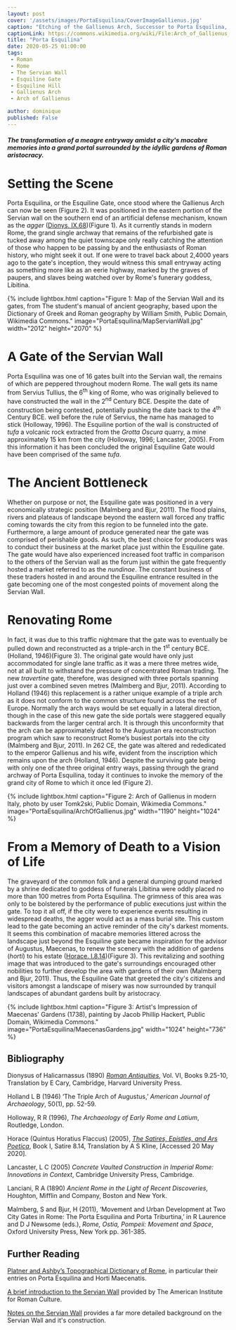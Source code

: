 ```yaml
---
layout: post
cover: '/assets/images/PortaEsquilina/CoverImageGallienus.jpg'
caption: "Etching of the Gallienus Arch, Successor to Porta Esquilina, from Le antichità Romane. Tomo I, tav. XXVI // Opere di Giovanni Battista Piranesi, Francesco Piranesi e d'altri. Firmin Didot Freres, Paris, 1835-1839. Tomo 1., Wikimedia Commons, Public Domain."
captionLink: https://commons.wikimedia.org/wiki/File:Arch_of_Gallienus_-_Piranesi.jpg
title: "Porta Esquilina"
date: 2020-05-25 01:00:00
tags:
 - Roman
 - Rome
 - The Servian Wall
 - Esquiline Gate
 - Esquiline Hill
 - Gallienus Arch
 - Arch of Gallienus

author: dominique
published: False
---
```


#### _The transformation of a meagre entryway amidst a city's macabre memories into a grand portal surrounded by the idyllic gardens of Roman aristocracy._


# Setting the Scene

Porta Esquilina, or the Esquiline Gate, once stood where the Gallienus Arch can now be seen (Figure 2). It was positioned in the eastern portion of the Servian wall on the southern end of an artificial defense mechanism, known as the _agger_ ([Dionys. IX.68](https://penelope.uchicago.edu/Thayer/E/Roman/Texts/Dionysius_of_Halicarnassus/9C*.html#68.3 ))(Figure 1). As it currently stands in modern Rome, the grand single archway that remains of the refurbished gate is tucked away among the quiet townscape only really catching the attention of those who happen to be passing by and the enthusiasts of Roman history, who might seek it out. If one were to travel back about 2,4000 years ago to the gate's inception, they would witness this small entryway acting as something more like as an eerie  highway, marked by the graves of paupers, and slaves being watched over by Rome's funerary goddess, Libitina.

{% include lightbox.html
caption="Figure 1: Map of the Servian Wall and its gates, from The student's manual of ancient geography, based upon the Dictionary of Greek and Roman geography by William Smith, Public Domain, Wikimedia Commons."
image="PortaEsquilina/MapServianWall.jpg"
width="2012"
height="2070" %}

# A Gate of the Servian Wall

Porta Esquilina was one of 16 gates built into the Servian wall, the remains of which are peppered throughout modern Rome. The wall gets its name from Servius Tullius, the 6<sup>th</sup> king of Rome, who was originally believed to have constructed the wall in the 2<sup>nd</sup> Century BCE. Despite the date of construction being contested, potentially pushing the date back to the 4<sup>th</sup> Century BCE. well before the rule of Servius, the name has managed to stick (Holloway, 1996). The Esquiline portion of the wall is constructed of _tufa_ a volcanic rock extracted from the _Grotta Oscura_ quarry, a mine approximately 15 km from the city (Holloway, 1996; Lancaster, 2005). From this information it has been concluded the original Esquiline Gate would have been comprised of the same _tufa_.

# The Ancient Bottleneck

Whether on purpose or not, the Esquiline gate was positioned in a very economically strategic position (Malmberg and Bjur, 2011). The flood plains, rivers and plateaus of landscape beyond the eastern wall forced any traffic coming towards the city from this region to be funneled into the gate. Furthermore, a large amount of produce generated near the gate was comprised of perishable goods. As such, the best choice for producers was to conduct their business at the market place just within the Esquiline gate. The gate would have also experienced increased foot traffic in comparison to the others of the Servian wall as the forum just within the gate frequently hosted a market referred to as the _nundinae_. The constant business of these traders hosted in and around the Esquiline entrance resulted in the gate becoming one of the most congested points of movement along the Servian Wall.

# Renovating Rome

In fact, it was due to this traffic nightmare that the gate was to eventually be pulled down and reconstructed as a triple-arch in the 1<sup>st</sup> century BCE. (Holland, 1946)(Figure 3). The original gate would have only just accommodated for single lane traffic as it was a mere three metres wide, not at all built to withstand the pressure of concentrated Roman trading. The new _travertine_ gate, therefore, was designed with three portals spanning just over a combined seven metres (Malmberg and Bjur, 2011). According to Holland (1946) this replacement is a rather unique example of a triple arch as it does not conform to the common structure found across the rest of Europe. Normally the arch ways would be set equally in a lateral direction, though in the case of this new gate the side portals were staggered equally backwards from the larger central arch. It is through this unconformity that the arch can be approximately dated to the Augustan era reconstruction program which saw to reconstruct Rome’s busiest portals into the city (Malmberg and Bjur, 2011). In 262 CE, the gate was altered and rededicated to the emperor Gallienus and his wife, evident from the inscription which remains upon the arch (Holland, 1946). Despite the surviving gate being with only one of the three original entry ways, passing through the grand archway of Porta Esquilina, today it continues to invoke the memory of the grand city of Rome to which it once led (Figure 2).

{% include lightbox.html
caption="Figure 2: Arch of Gallienus in modern Italy, photo by user Tomk2ski, Public Domain, Wikimedia Commons."
image="PortaEsquilina/ArchOfGallienus.jpg"
width="1190"
height="1024" %}

# From a Memory of Death to a Vision of Life

The graveyard of the common folk and a general dumping ground marked by a shrine dedicated to goddess of funerals Libitina were oddly placed no more than 100 metres from Porta Esquilina. The grimness of this area was only to be bolstered by the performance of public executions just within the gate. To top it all off, if the city were to experience events resulting in widespread deaths, the agger would act as a mass burial site. This custom lead to the gate becoming an active reminder of the city's darkest moments. It seems this combination of macabre memories littered across the landscape just beyond the Esquiline gate became inspiration for the advisor of Augustus, Maecenas, to renew the scenery with the addition of gardens (_horti_) to his estate ([Horace. I.8.14](https://www.poetryintranslation.com/PITBR/Latin/HoraceSatiresBkISatVIII.php))(Figure 3). This revitalizing and soothing image that was introduced to the gate's surroundings encouraged other nobilities to further develop the area with gardens of their own (Malmberg and Bjur, 2011). Thus, the Esquiline Gate that greeted the city's citizens and  visitors amongst a landscape of misery was now surrounded by tranquil landscapes of abundant gardens built by aristocracy.

{% include lightbox.html
caption="Figure 3: Artist's Impression of Maecenas' Gardens (1738), painting by Jacob Phillip Hackert, Public Domain, Wikimedia Commons."
image="PortaEsquilina/MaecenasGardens.jpg"
width="1024"
height="736" %}

## Bibliography

Dionysus of Halicarnassus (1890) [_Roman Antiquities_](https://penelope.uchicago.edu/Thayer/E/Roman/Texts/Dionysius_of_Halicarnassus/home.html), Vol. VI, Books 9.25-10, Translation by E Cary, Cambridge, Harvard University Press.

Holland L B (1946) ‘The Triple Arch of Augustus,’ _American Journal of Archaeology_, 50(1), pp. 52-59.

Holloway, R R (1996), _The Archaeology of Early Rome and Latium_, Routledge, London.

Horace (Quintus Horatius Flaccus) (2005), [_The Satires, Epistles, and Ars Poetica_](https://www.poetryintranslation.com/PITBR/Latin/Horacehome.php), Book I, Satire 8.14, Translation by A S Kline, [Accessed 20 May 2020].

Lancaster, L C (2005) _Concrete Vaulted Construction in Imperial Rome: Innovations in Context_, Cambridge University Press, Cambridge.

Lanciani, R A (1890) _Ancient Rome in the Light of Recent Discoveries_, Houghton, Mifflin and Company, Boston and New York.

Malmberg, S and Bjur, H (2011), ‘Movement and Urban Development at Two City Gates in Rome: The Porta Esquilina and Porta Triburtina,’ in R Laurence and  D J Newsome (eds.), _Rome, Ostia, Pompeii: Movement and Space_, Oxford University Press, New York pp. 361-385.


## Further Reading

[Platner and Ashby’s Topographical Dictionary of Rome](http://penelope.uchicago.edu/Thayer/E/Gazetteer/Places/Europe/Italy/Lazio/Roma/Rome/_Texts/PLATOP*/home.html), in particular their entries on Porta Esquilina and Horti Maecenatis.

[A brief introduction to the Servian Wall](https://www.youtube.com/watch?v=X4gpdba_hRc) provided by The American Institute for Roman Culture.

[Notes on the Servian Wall](http://penelope.uchicago.edu/Thayer/E/Journals/AJA/22/2/Servian_Wall*.html) provides a far more detailed background on the Servian Wall and it's construction.
